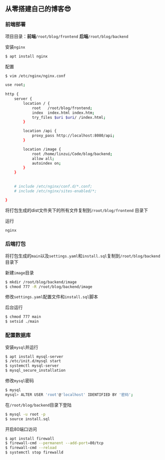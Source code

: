 ## 从零搭建自己的博客😎

### 前端部署

项目目录：**前端**``/root/blog/frontend`` **后端**``/root/blog/backend``

安装``nginx``

```sh
$ apt install nginx
```

配置

```sh
$ vim /etc/nginx/nginx.conf
```

```sh
use root;
		
http {
	server {
		location / {
            root   /root/blog/frontend;
            index  index.html index.htm;
            try_files $uri $uri/ /index.html;
        }

        location /api {
            proxy_pass http://localhost:8080/api;
        }

        location /image {
            root /home/linzui/Code/blog/backend;
            allow all;
            autoindex on;
        }
	}
	
	
	# include /etc/nginx/conf.d/*.conf;
	# include /etc/nginx/sites-enabled/*;

}		
```

将打包生成的dist文件夹下的所有文件复制到``/root/blog/frontend`` 目录下

运行

```sh
nginx
```

### 后端打包

将打包生成的``main``以及``settings.yaml``和``install.sql``复制到``/root/blog/backend``目录下

新建``image``目录

```sh
$ mkdir /root/blog/backend/image
$ chmod 777 -R /root/blog/backend/image
```

修改``settings.yaml``配置文件和``install.sql``脚本

后台运行

```sh
$ chmod 777 main
$ setsid ./main
```

### 配置数据库

安装``mysql``并运行

```sh
$ apt install mysql-server
$ /etc/init.d/mysql start
$ systemctl mysql-server
$ mysql_secure_installation
```

修改``mysql``密码

```sh
$ mysql
mysql> ALTER USER 'root'@'localhost' IDENTIFIED BY '密码';
```

在``/root/blog/backend``目录下登陆

```sh
$ mysql -u root -p
$ source install.sql
```

开启80端口访问

```sh
$ apt install firewall
$ firewall-cmd --permanent --add-port=80/tcp
$ firewall-cmd --reload
$ systemctl stop firewalld
```

